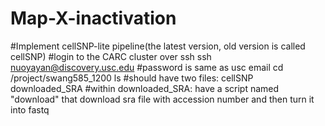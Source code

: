 # Map-X-inactivation

#Implement cellSNP-lite pipeline(the latest version, old version is called cellSNP)
#login to the CARC cluster over ssh
ssh nuoyayan@discovery.usc.edu
#password is same as usc email
cd /project/swang585_1200
ls
#should have two files: cellSNP  downloaded_SRA
#within downloaded_SRA: have a script named "download" that download sra file with accession number and then turn it into fastq
